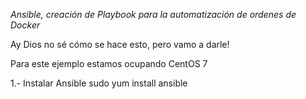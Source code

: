 *Ansible, creación de Playbook para la automatización de ordenes de Docker*

Ay Dios no sé cómo se hace esto, pero vamo a darle!

 Para este ejemplo estamos ocupando CentOS 7

 1.- Instalar Ansible
 	sudo yum install ansible
 	

